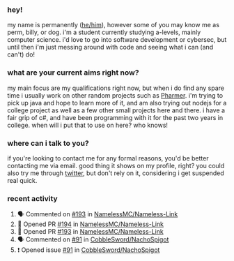 ### hey!
my name is permanently ([he/him](https://pronoun.is/he)), however some of you may know me as perm, billy, or dog. i'm a student currently studying a-levels, mainly computer science. i'd love to go into software development or cybersec, but until then i'm just messing around with code and seeing what i can (and can't) do!

### what are your current aims right now?
my main focus are my qualifications right now, but when i do find any spare time i usually work on other random projects such as [Pharmer](https://github.com/Permanently/Pharmer). i'm trying to pick up java and hope to learn more of it, and am also trying out nodejs for a college project as well as a few other small projects here and there. i have a fair grip of c#, and have been programming with it for the past two years in college. when will i put that to use on here? who knows!

### where can i talk to you?
if you're looking to contact me for any formal reasons, you'd be better contacting me via email. good thing it shows on my profile, right? you could also try me through [twitter](https://twitter.com/permanentlay), but don't rely on it, considering i get suspended real quick.

### recent activity
<!--START_SECTION:activity-->
1. 🗣 Commented on [#193](https://github.com/NamelessMC/Nameless-Link/issues/193) in [NamelessMC/Nameless-Link](https://github.com/NamelessMC/Nameless-Link)
2. 💪 Opened PR [#194](https://github.com/NamelessMC/Nameless-Link/pull/194) in [NamelessMC/Nameless-Link](https://github.com/NamelessMC/Nameless-Link)
3. 💪 Opened PR [#193](https://github.com/NamelessMC/Nameless-Link/pull/193) in [NamelessMC/Nameless-Link](https://github.com/NamelessMC/Nameless-Link)
4. 🗣 Commented on [#91](https://github.com/CobbleSword/NachoSpigot/issues/91) in [CobbleSword/NachoSpigot](https://github.com/CobbleSword/NachoSpigot)
5. ❗️ Opened issue [#91](https://github.com/CobbleSword/NachoSpigot/issues/91) in [CobbleSword/NachoSpigot](https://github.com/CobbleSword/NachoSpigot)
<!--END_SECTION:activity-->
